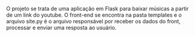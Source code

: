 O projeto se trata de uma aplicação em Flask para baixar músicas a partir de um link do youtube. O front-end se encontra na pasta templates e o arquivo site.py é o arquivo responsável por receber os dados do front, processar e enviar uma resposta ao usuário.
